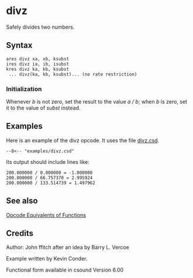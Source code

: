 <!--
id:divz
category:Mathematical Operations:Opcode Equivalents of Functions
-->
# divz
Safely divides two numbers.

## Syntax
``` csound-orc
ares divz xa, xb, ksubst
ires divz ia, ib, isubst
kres divz ka, kb, ksubst
 ... divz(ka, kb, ksubst)... (no rate restriction)
```

### Initialization

Whenever _b_ is not zero, set the result to the value _a / b_; when _b_ is zero, set it to the value of _subst_ instead.

## Examples

Here is an example of the divz opcode. It uses the file [divz.csd](../../examples/divz.csd).

``` csound-csd title="Example of the divz opcode." linenums="1"
--8<-- "examples/divz.csd"
```

Its output should include lines like:

```
200.000000 / 0.000000 = -1.000000
200.000000 / 66.757370 = 2.995924
200.000000 / 133.514739 = 1.497962
```

## See also

[Opcode Equivalents of Functions](../../math/opeqfunc)

## Credits

Author: John ffitch after an idea by Barry L. Vercoe

Example written by Kevin Conder.

Functional form available in csound Version 6.00
